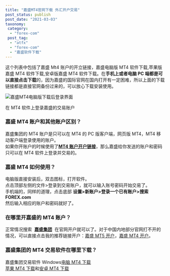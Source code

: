 ```yaml
---
title: "嘉盛MT4官网下载 外汇开户交易"
post_status: publish
post_date: "2021-03-03"
taxonomy:
 category:
  - "forex-com"
 post_tag:
  - "atfx"
  - "forex-com"
  - "嘉盛软件下载"
---
```


这个列表中包括了嘉盛 Mt4 账户的开立链接，嘉盛电脑版 MT4 软件下载,苹果版嘉盛 MT4 软件下载,安卓版嘉盛 MT4 软件下载。在**手机上或者电脑 PC 端都是可以直接点击下载**的，因为嘉盛的国际官网在国内打开有一定困难，所以上面的下载链接都是直接官网备份过来的，可以放心下载安装使用。

![嘉盛MT4电脑版下载后登录界面](https://cdn.fendou.la/tuoss/forex-mt4.png)

在 MT4 软件上登录嘉盛的交易账户

### 嘉盛 MT4 账户和其他账户区别？

嘉盛集团的 MT4 账户是只可以在 MT4 的 PC 版客户端，网页版 MT4，MT4 移动客户端登录使用的账户。  
如果你开账户的时候使用了[**MT4 账户开户链接**](https://www.ifttt.fun/go/forexcom)，那么嘉盛给你发送的账户和密码只可以在 MT4 软件上登录并交易的。

### 嘉盛 MT4 如何使用？

电脑版直接安装后，双击图标，打开软件。  
点击顶部左侧的文件>登录到交易账户，就可以输入账号密码开始交易了。  
手机端的，同样的道理，点击底部 **设置>新账户>登录一个已有账户>搜索 FOREX.com**  
然后输入相应的账户和密码就好了。

### 在哪里开嘉盛的 MT4 账户？

正常情况搜索  **[嘉盛集团](https://www.ifttt.fun/go/forexcom/)**  在官网开户就可以了。对于中国内地部分官网打不开的情况，可以直接点击我的推荐链接开户：[嘉盛 MT5 开户](https://www.ifttt.fun/go/forexcom-mt5)，[嘉盛 MT4 开户](https://www.ifttt.fun/go/forexcom/)。

### 嘉盛集团的 MT4 交易软件在哪里下载？

嘉盛集团交易软件 Windows[电脑 MT4 下载](https://download.mql5.com/cdn/web/first.prudential.markets/mt4/fpmarkets4setup.exe)  
[苹果 MT4 下载](https://itunes.apple.com/cn/app/metatrader-4/id496212596?mt=8)和[安卓 MT4 下载](https://cdn.fendou.la/tuoss/mt4.apk)

